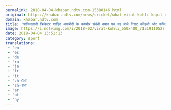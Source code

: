 ```yaml
---
permalink: 2018-04-04-khabar.ndtv.com-15380146.html
original: https://khabar.ndtv.com/news/cricket/what-virat-kohli-kapil-dev-said-on-shahid-afridis-statemect-on-kashmir-1832907
domain: khabar.ndtv.com
title: 'पाकिस्तानी क्रिकेटर शाहिद अफरीदी के कश्मीर संबंधी बयान पर यह बोले विराट कोहली और कपिल देव...'
image: https://i.ndtvimg.com/i/2018-02/virat-kohli_650x400_71519110527.jpg
date: 2018-04-04 13:51:13
category: sport
translations: 
 - 'en'
 - 'es'
 - 'de'
 - 'ru'
 - 'ja'
 - 'fr'
 - 'it'
 - 'zh-CN'
 - 'zh-TW'
 - 'ar'
 - 'pt'
 - 'hy'
---
```


